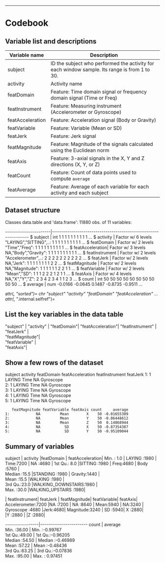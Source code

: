 --------------------------------------------------------------------------------

Codebook
========

Variable list and descriptions
------------------------------

Variable name | Description
-----------------|------------
subject | ID the subject who performed the activity for each window sample. Its range is from 1 to 30.
activity | Activity name
featDomain | Feature: Time domain signal or frequency domain signal (Time or Freq)
featInstrument | Feature: Measuring instrument (Accelerometer or Gyroscope)
featAcceleration | Feature: Acceleration signal (Body or Gravity)
featVariable | Feature: Variable (Mean or SD)
featJerk | Feature: Jerk signal
featMagnitude | Feature: Magnitude of the signals calculated using the Euclidean norm
featAxis | Feature: 3-axial signals in the X, Y and Z directions (X, Y, or Z)
featCount | Feature: Count of data points used to compute `average`
featAverage | Feature: Average of each variable for each activity and each subject

Dataset structure
-----------------

Classes data.table and 'data.frame':	11880 obs. of  11 variables:


-----------------------|------------------------------------------------------------------
 $ subject         | int  1 1 1 1 1 1 1 1 1 1 ...
 $ activity        | Factor w/ 6 levels "LAYING","SITTING",..: 1 1 1 1 1 1 1 1 1 1 ...
 $ featDomain      | Factor w/ 2 levels "Time","Freq": 1 1 1 1 1 1 1 1 1 1 ...
 $ featAcceleration| Factor w/ 3 levels NA,"Body","Gravity": 1 1 1 1 1 1 1 1 1 1 ...
 $ featInstrument  | Factor w/ 2 levels "Accelerometer",..: 2 2 2 2 2 2 2 2 2 2 ...
 $ featJerk        | Factor w/ 2 levels NA,"Jerk": 1 1 1 1 1 1 1 1 2 2 ...
 $ featMagnitude   | Factor w/ 2 levels NA,"Magnitude": 1 1 1 1 1 1 2 2 1 1 ...
 $ featVariable    | Factor w/ 2 levels "Mean","SD": 1 1 1 2 2 2 1 2 1 1 ...
 $ featAxis        | Factor w/ 4 levels NA,"X","Y","Z": 2 3 4 2 3 4 1 1 2 3 ...
 $ count           | int  50 50 50 50 50 50 50 50 50 50 ...
 $ average         | num  -0.0166 -0.0645 0.1487 -0.8735 -0.9511 ...
 
 attr(*, "sorted")= chr  "subject" "activity" "featDomain" "featAcceleration" ...
 attr(*, ".internal.selfref")=<externalptr> 

List the key variables in the data table
----------------------------------------

 "subject" |
 "activity" |
 "featDomain"| 
 "featAcceleration"|
 "featInstrument"  |
 "featJerk"    |     
 "featMagnitude"|    
 "featVariable"  |  
 "featAxis"|


Show a few rows of the dataset
------------------------------

 subject    activity featDomain featAcceleration featInstrument featJerk
    1:       1           LAYING       Time               NA      Gyroscope       
    2:       1           LAYING       Time               NA      Gyroscope       
    3:       1           LAYING       Time               NA      Gyroscope       
    4:       1           LAYING       Time               NA      Gyroscope       
    5:       1           LAYING       Time               NA      Gyroscope      
                                                                              


       featMagnitude featVariable featAxis count     average
    1:            NA         Mean        X    50 -0.01655309
    2:            NA         Mean        Y    50 -0.06448612
    3:            NA         Mean        Z    50  0.14868944
    4:            NA           SD        X    50 -0.87354387
    5:            NA           SD        Y    50 -0.95109044



Summary of variables
--------------------

 subject           |        activity       |featDomain | featAcceleration|
 Min.   : 1.0  | LAYING            :1980 |  Time:7200  | NA     :4680    |
 1st Qu.: 8.0   |SITTING           :1980 |  Freq:4680  | Body   :5760 |   
 Median :15.5   |STANDING          :1980 |              Gravity:1440  |  
 Mean   :15.5   |WALKING           :1980  |                             
 3rd Qu.:23.0   |WALKING_DOWNSTAIRS:1980 |                              
 Max.   :30.0   |WALKING_UPSTAIRS  :1980|   
 
 
  |     featInstrument| featJerk  |    featMagnitude|  featVariable| featAxis| 
 Accelerometer:7200   |NA  :7200 |  NA       :8640  | Mean:5940 |   NA:3240 | 
 Gyroscope    :4680   |Jerk:4680|   Magnitude:3240  | SD  :5940|    X :2880|  
                                                                |Y :2880 | 
                                                                |Z :2880|  
                                                                
-----------------|------------------------
     count      |    average        
 Min.   :36.00  | Min.   :-0.99767  
 1st Qu.:49.00  | 1st Qu.:-0.96205  
 Median :54.50  | Median :-0.46989  
 Mean   :57.22  | Mean   :-0.48436  
 3rd Qu.:63.25  | 3rd Qu.:-0.07836  
 Max.   :95.00  | Max.   : 0.97451 

